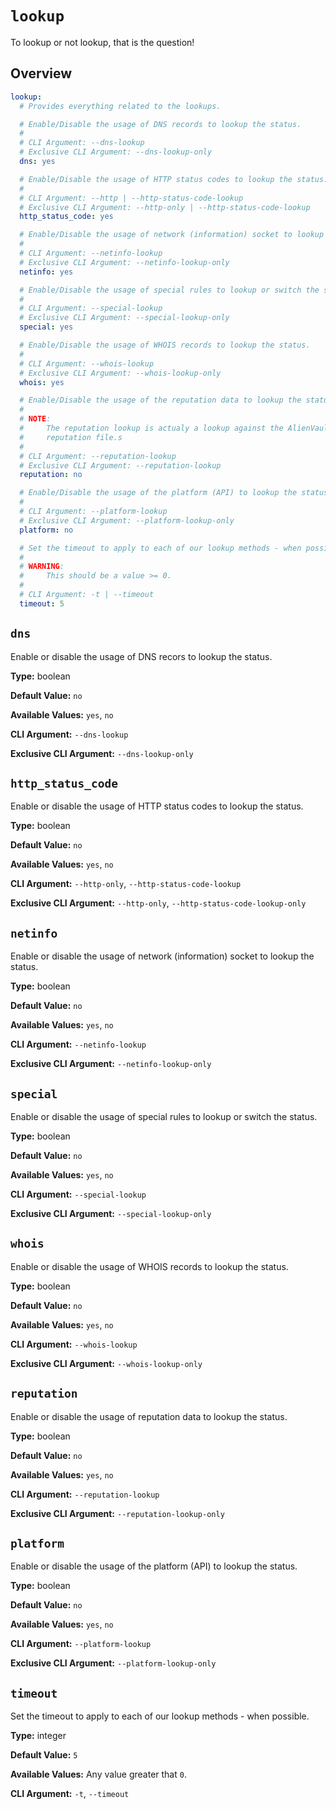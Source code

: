 # `lookup`

To lookup or not lookup, that is the question!

## Overview

```yaml title=".PyFunceble.overwrite.yaml"
lookup:
  # Provides everything related to the lookups.

  # Enable/Disable the usage of DNS records to lookup the status.
  #
  # CLI Argument: --dns-lookup
  # Exclusive CLI Argument: --dns-lookup-only
  dns: yes

  # Enable/Disable the usage of HTTP status codes to lookup the status.
  #
  # CLI Argument: --http | --http-status-code-lookup
  # Exclusive CLI Argument: --http-only | --http-status-code-lookup
  http_status_code: yes

  # Enable/Disable the usage of network (information) socket to lookup the status.
  #
  # CLI Argument: --netinfo-lookup
  # Exclusive CLI Argument: --netinfo-lookup-only
  netinfo: yes

  # Enable/Disable the usage of special rules to lookup or switch the status.
  #
  # CLI Argument: --special-lookup
  # Exclusive CLI Argument: --special-lookup-only
  special: yes

  # Enable/Disable the usage of WHOIS records to lookup the status.
  #
  # CLI Argument: --whois-lookup
  # Exclusive CLI Argument: --whois-lookup-only
  whois: yes

  # Enable/Disable the usage of the reputation data to lookup the status.
  #
  # NOTE:
  #     The reputation lookup is actualy a lookup against the AlienVault IPv4
  #     reputation file.s
  #
  # CLI Argument: --reputation-lookup
  # Exclusive CLI Argument: --reputation-lookup
  reputation: no

  # Enable/Disable the usage of the platform (API) to lookup the status.
  #
  # CLI Argument: --platform-lookup
  # Exclusive CLI Argument: --platform-lookup-only
  platform: no

  # Set the timeout to apply to each of our lookup methods - when possible.
  #
  # WARNING:
  #     This should be a value >= 0.
  #
  # CLI Argument: -t | --timeout
  timeout: 5
```

## `dns`

Enable or disable the usage of DNS recors to lookup the status.

**Type:** boolean

**Default Value:** `no`

**Available Values:** `yes`, `no`

**CLI Argument:** `--dns-lookup`

**Exclusive CLI Argument:** `--dns-lookup-only`

## `http_status_code`

Enable or disable the usage of HTTP status codes to lookup the status.

**Type:** boolean

**Default Value:** `no`

**Available Values:** `yes`, `no`

**CLI Argument:** `--http-only`, `--http-status-code-lookup`

**Exclusive CLI Argument:** `--http-only`, `--http-status-code-lookup-only`

## `netinfo`

Enable or disable the usage of network (information) socket to lookup the status.

**Type:** boolean

**Default Value:** `no`

**Available Values:** `yes`, `no`

**CLI Argument:** `--netinfo-lookup`

**Exclusive CLI Argument:** `--netinfo-lookup-only`

## `special`

Enable or disable the usage of special rules to lookup or switch the status.

**Type:** boolean

**Default Value:** `no`

**Available Values:** `yes`, `no`

**CLI Argument:** `--special-lookup`

**Exclusive CLI Argument:** `--special-lookup-only`

## `whois`

Enable or disable the usage of WHOIS records to lookup the status.

**Type:** boolean

**Default Value:** `no`

**Available Values:** `yes`, `no`

**CLI Argument:** `--whois-lookup`

**Exclusive CLI Argument:** `--whois-lookup-only`

## `reputation`

Enable or disable the usage of reputation data to lookup the status.

**Type:** boolean

**Default Value:** `no`

**Available Values:** `yes`, `no`

**CLI Argument:** `--reputation-lookup`

**Exclusive CLI Argument:** `--reputation-lookup-only`

## `platform`

Enable or disable the usage of the platform (API) to lookup the status.

**Type:** boolean

**Default Value:** `no`

**Available Values:** `yes`, `no`

**CLI Argument:** `--platform-lookup`

**Exclusive CLI Argument:** `--platform-lookup-only`

## `timeout`

Set the timeout to apply to each of our lookup methods - when possible.

**Type:** integer

**Default Value:** `5`

**Available Values:** Any value greater that `0`.

**CLI Argument:** `-t`, `--timeout`
